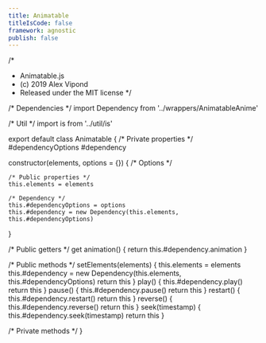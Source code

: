 ```yaml
---
title: Animatable
titleIsCode: false
framework: agnostic
publish: false
---
```




/*
 * Animatable.js
 * (c) 2019 Alex Vipond
 * Released under the MIT license
 */

/* Dependencies */
import Dependency from '../wrappers/AnimatableAnime'

/* Util */
import is from '../util/is'

export default class Animatable {
  /* Private properties */
  #dependencyOptions
  #dependency

  constructor(elements, options = {}) {
    /* Options */

    /* Public properties */
    this.elements = elements

    /* Dependency */
    this.#dependencyOptions = options
    this.#dependency = new Dependency(this.elements, this.#dependencyOptions)
  }

  /* Public getters */
  get animation() {
    return this.#dependency.animation
  }

  /* Public methods */
  setElements(elements) {
    this.elements = elements
    this.#dependency = new Dependency(this.elements, this.#dependencyOptions)
    return this
  }
  play() {
    this.#dependency.play()
    return this
  }
  pause() {
    this.#dependency.pause()
    return this
  }
  restart() {
    this.#dependency.restart()
    return this
  }
  reverse() {
    this.#dependency.reverse()
    return this
  }
  seek(timestamp) {
    this.#dependency.seek(timestamp)
    return this
  }

  /* Private methods */
}
